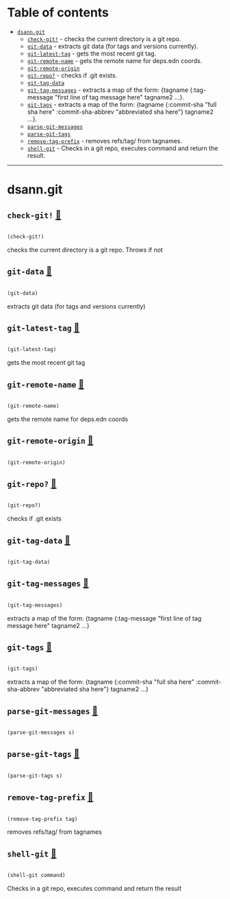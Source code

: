 # Table of contents
-  [`dsann.git`](#dsann.git) 
    -  [`check-git!`](#dsann.git/check-git!) - checks the current directory is a git repo.
    -  [`git-data`](#dsann.git/git-data) - extracts git data (for tags and versions currently).
    -  [`git-latest-tag`](#dsann.git/git-latest-tag) - gets the most recent git tag.
    -  [`git-remote-name`](#dsann.git/git-remote-name) - gets the remote name for deps.edn coords.
    -  [`git-remote-origin`](#dsann.git/git-remote-origin)
    -  [`git-repo?`](#dsann.git/git-repo?) - checks if .git exists.
    -  [`git-tag-data`](#dsann.git/git-tag-data)
    -  [`git-tag-messages`](#dsann.git/git-tag-messages) - extracts a map of the form: {tagname {:tag-message "first line of tag message here" tagname2 ...}.
    -  [`git-tags`](#dsann.git/git-tags) - extracts a map of the form: {tagname {:commit-sha "full sha here" :commit-sha-abbrev "abbreviated sha here"} tagname2 ...}.
    -  [`parse-git-messages`](#dsann.git/parse-git-messages)
    -  [`parse-git-tags`](#dsann.git/parse-git-tags)
    -  [`remove-tag-prefix`](#dsann.git/remove-tag-prefix) - removes refs/tag/ from tagnames.
    -  [`shell-git`](#dsann.git/shell-git) - Checks in a git repo, executes command and return the result.

-----
# <a name="dsann.git">dsann.git</a>






## <a name="dsann.git/check-git!">`check-git!`</a> [:page_facing_up:](https://github.com/davesann/bb-git-local/blob/main/src/bb/dsann/git.clj#L13-L18)
<a name="dsann.git/check-git!"></a>
``` clojure

(check-git!)
```


checks the current directory is a git repo. Throws if not

## <a name="dsann.git/git-data">`git-data`</a> [:page_facing_up:](https://github.com/davesann/bb-git-local/blob/main/src/bb/dsann/git.clj#L97-L109)
<a name="dsann.git/git-data"></a>
``` clojure

(git-data)
```


extracts git data (for tags and versions currently)

## <a name="dsann.git/git-latest-tag">`git-latest-tag`</a> [:page_facing_up:](https://github.com/davesann/bb-git-local/blob/main/src/bb/dsann/git.clj#L73-L78)
<a name="dsann.git/git-latest-tag"></a>
``` clojure

(git-latest-tag)
```


gets the most recent git tag

## <a name="dsann.git/git-remote-name">`git-remote-name`</a> [:page_facing_up:](https://github.com/davesann/bb-git-local/blob/main/src/bb/dsann/git.clj#L89-L94)
<a name="dsann.git/git-remote-name"></a>
``` clojure

(git-remote-name)
```


gets the remote name for deps.edn coords

## <a name="dsann.git/git-remote-origin">`git-remote-origin`</a> [:page_facing_up:](https://github.com/davesann/bb-git-local/blob/main/src/bb/dsann/git.clj#L83-L87)
<a name="dsann.git/git-remote-origin"></a>
``` clojure

(git-remote-origin)
```


## <a name="dsann.git/git-repo?">`git-repo?`</a> [:page_facing_up:](https://github.com/davesann/bb-git-local/blob/main/src/bb/dsann/git.clj#L8-L11)
<a name="dsann.git/git-repo?"></a>
``` clojure

(git-repo?)
```


checks if .git exists

## <a name="dsann.git/git-tag-data">`git-tag-data`</a> [:page_facing_up:](https://github.com/davesann/bb-git-local/blob/main/src/bb/dsann/git.clj#L80-L81)
<a name="dsann.git/git-tag-data"></a>
``` clojure

(git-tag-data)
```


## <a name="dsann.git/git-tag-messages">`git-tag-messages`</a> [:page_facing_up:](https://github.com/davesann/bb-git-local/blob/main/src/bb/dsann/git.clj#L63-L71)
<a name="dsann.git/git-tag-messages"></a>
``` clojure

(git-tag-messages)
```


extracts a map of the form:
   {tagname  {:tag-message   "first line of tag message here"
    tagname2 ...}
  

## <a name="dsann.git/git-tags">`git-tags`</a> [:page_facing_up:](https://github.com/davesann/bb-git-local/blob/main/src/bb/dsann/git.clj#L42-L51)
<a name="dsann.git/git-tags"></a>
``` clojure

(git-tags)
```


extracts a map of the form:
   {tagname  {:commit-sha        "full sha here"
              :commit-sha-abbrev "abbreviated sha here"}
    tagname2 ...}
  

## <a name="dsann.git/parse-git-messages">`parse-git-messages`</a> [:page_facing_up:](https://github.com/davesann/bb-git-local/blob/main/src/bb/dsann/git.clj#L54-L61)
<a name="dsann.git/parse-git-messages"></a>
``` clojure

(parse-git-messages s)
```


## <a name="dsann.git/parse-git-tags">`parse-git-tags`</a> [:page_facing_up:](https://github.com/davesann/bb-git-local/blob/main/src/bb/dsann/git.clj#L32-L40)
<a name="dsann.git/parse-git-tags"></a>
``` clojure

(parse-git-tags s)
```


## <a name="dsann.git/remove-tag-prefix">`remove-tag-prefix`</a> [:page_facing_up:](https://github.com/davesann/bb-git-local/blob/main/src/bb/dsann/git.clj#L27-L30)
<a name="dsann.git/remove-tag-prefix"></a>
``` clojure

(remove-tag-prefix tag)
```


removes refs/tag/ from tagnames

## <a name="dsann.git/shell-git">`shell-git`</a> [:page_facing_up:](https://github.com/davesann/bb-git-local/blob/main/src/bb/dsann/git.clj#L20-L25)
<a name="dsann.git/shell-git"></a>
``` clojure

(shell-git command)
```


Checks in a git repo, executes command and return the result
